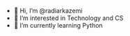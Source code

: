 - 👋 Hi, I’m @radiarkazemi
- 👀 I’m interested in Technology and CS
- 🌱 I’m currently learning Python 


<!---
radiarkazemi/radiarkazemi is a ✨ special ✨ repository because its `README.md` (this file) appears on your GitHub profile.
You can click the Preview link to take a look at your changes.
--->
